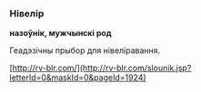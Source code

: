 ### Нівелір
**назоўнік, мужчынскі род**

Геадэзічны прыбор для нівеліравання.

<a rel="author">[http://rv-blr.com/](http://rv-blr.com/slounik.jsp?letterId=0&maskId=0&pageId=1924)</a>
